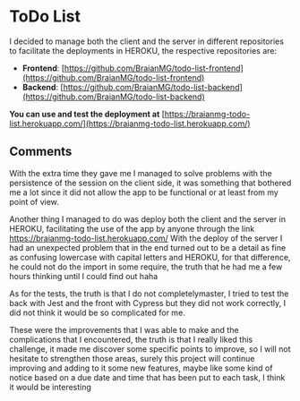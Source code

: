 # __ToDo List__

I decided to manage both the client and the server in different repositories to facilitate the deployments in HEROKU, the respective repositories are:
- __Frontend__: [https://github.com/BraianMG/todo-list-frontend](https://github.com/BraianMG/todo-list-frontend)
- __Backend__: [https://github.com/BraianMG/todo-list-backend](https://github.com/BraianMG/todo-list-backend)

__You can use and test the deployment at__ [https://braianmg-todo-list.herokuapp.com/](https://braianmg-todo-list.herokuapp.com/)


## __Comments__
With the extra time they gave me I managed to solve problems with the persistence of the session on the client side, it was something that bothered me a lot since it did not allow the app to be functional or at least from my point of view.

Another thing I managed to do was deploy both the client and the server in HEROKU, facilitating the use of the app by anyone through the link https://braianmg-todo-list.herokuapp.com/
With the deploy of the server I had an unexpected problem that in the end turned out to be a detail as fine as confusing lowercase with capital letters and HEROKU, for that difference, he could not do the import in some require, the truth that he had me a few hours thinking until I could find out haha

As for the tests, the truth is that I do not completelymaster, I tried to test the back with Jest and the front with Cypress but they did not work correctly, I did not think it would be so complicated for me.

These were the improvements that I was able to make and the complications that I encountered, the truth is that I really liked this challenge, it made me discover some specific points to improve, so I will not hesitate to strengthen those areas, surely this project will continue improving and adding to it some new features, maybe like some kind of notice based on a due date and time that has been put to each task, I think it would be interesting
